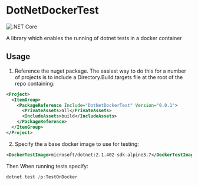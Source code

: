 # DotNetDockerTest

![.NET Core](https://github.com/LordNibbler274/DotNetDockerTest/workflows/.NET%20Core/badge.svg)

A library which enables the running of dotnet tests in a docker container

## Usage

1. Reference the nuget package. The easiest way to do this for a number of projects is to include a Directory.Build.targets file at the root of the repo containing:

```xml
<Project>
  <ItemGroup>
    <PackageReference Include="DotNetDockerTest" Version="0.0.1">
      <PrivateAssets>all</PrivateAssets>
      <IncludeAssets>build</IncludeAssets>
    </PackageReference>
  </ItemGroup>
</Project>
```

2. Specify the a base docker image to use for testing:

```xml
<DockerTestImage>microsoft/dotnet:2.1.402-sdk-alpine3.7</DockerTestImage>
```

Then When running tests specify:

```powershell
dotnet test /p:TestOnDocker
```
